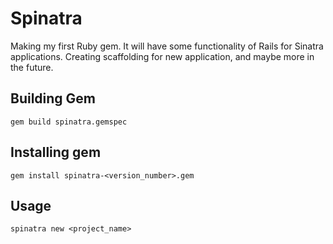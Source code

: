 # Spinatra

Making my first Ruby gem. It will have some functionality of Rails for Sinatra applications. Creating scaffolding for new application, and maybe more in the future.

## Building Gem
`gem build spinatra.gemspec`

## Installing gem
`gem install spinatra-<version_number>.gem`

## Usage
`spinatra new <project_name>`
